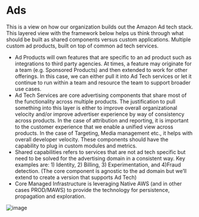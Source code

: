 # Ads

This is a view on how our organization builds out the Amazon Ad tech stack. This layered view with the framework below helps us think through what should be built as shared components versus custom applications. Multiple custom ad products, built on top of common ad tech services.

- Ad Products will own features that are specific to an ad product such as integrations to third party agencies. At times, a feature may originate for a team (e.g. Sponsored Products) and then extended to work for other offerings. In this case, we can either pull it into Ad Tech services or let it continue to run within a team and resource the team to support broader use cases. 
- Ad Tech Services are core advertising components that share most of the functionality across multiple products. The justification to pull something into this layer is either to improve overall organizational velocity and/or improve advertiser experience by way of consistency across products. In the case of attribution and reporting, it is important to the customer experience that we enable a unified view across products. In the case of Targeting, Media management etc., it helps with overall developer velocity.  These components should have the capability to plug in custom modules and metrics.
- Shared capabilities refers to services that are not ad tech specific but need to be solved for the advertising domain in a consistent way. Key examples are: 1) Identity, 2) Billing, 3) Experimentation, and 4)Fraud detection.  (The core component is agnostic to the ad domain but we’ll extend to create a version that supports Ad Tech)
- Core Managed Infrastructure is leveraging Native AWS (and in other cases PROD/MAWS) to provide the technology for persistence, propagation and exploration.

![image](https://github.com/user-attachments/assets/9a7058de-ce20-4cbe-836e-30a66687c168)
